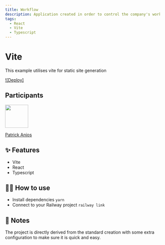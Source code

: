 ```yaml
---
title: Workflow
description: Application created in order to control the company's workflow
tags:
  - React
  - Vite
  - Typescript
---
```


# Vite
This example utilises vite for static site generation

[![Deploy]](https://workflow-app-production.up.railway.app/)

## Participants

[<img src="https://avatars.githubusercontent.com/u/69186374?v=4" width="75px;"/>](https://github.com/setxpro)

[Patrick Anjos](https://github.com/setxpro)

## ✨ Features

- Vite
- React
- Typescript

## 💁‍♀️ How to use

- Install dependencies `yarn`
- Connect to your Railway project `railway link`

## 📝 Notes

The project is directly derived from the standard creation with some extra configuration to make sure it is quick and easy.